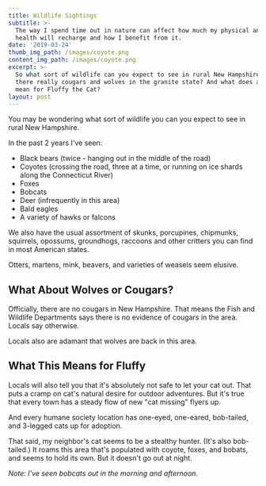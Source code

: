```yaml
---
title: Wildlife Sightings
subtitle: >-
  The way I spend time out in nature can affect how much my physical and mental
  health will recharge and how I benefit from it.
date: '2019-03-24'
thumb_img_path: /images/coyote.png
content_img_path: /images/coyote.png
excerpt: >-
  So what sort of wildlife can you expect to see in rural New Hampshire? Are
  there really cougars and wolves in the granite state? And what does all this
  mean for Fluffy the Cat?
layout: post
---
```

You may be wondering what sort of wildlife you can you expect to see in rural New Hampshire.

 In the past 2 years I've seen: 

* Black bears (twice - hanging out in the middle of the road)
* Coyotes (crossing the road, three at a time, or running on ice shards along the Connecticut River)
* Foxes
* Bobcats
* Deer (infrequently in this area)
* Bald eagles
* A variety of hawks or falcons

We also have the usual assortment of skunks, porcupines, chipmunks, squirrels, opossums, groundhogs, raccoons and other critters you can find in most American states. 

Otters, martens, mink, beavers, and varieties of weasels seem elusive. 

## What About Wolves or Cougars? 

Officially, there are no cougars in New Hampshire. That means the Fish and Wildlife Departments says there is no evidence of cougars in the area. Locals say otherwise. 

Locals also are adamant that wolves are back in this area. 

## What This Means for Fluffy

Locals will also tell you that it's absolutely not safe to let your cat out. That puts a cramp on cat's natural desire for outdoor adventures. But it's true that every town has a steady flow of new "cat missing" flyers up. 

And every humane society location has one-eyed, one-eared, bob-tailed, and 3-legged cats up for adoption.

That said, my neighbor's cat seems to be a stealthy hunter. (It's also bob-tailed.) It roams this area that's populated with coyote, foxes, and bobats, and seems to hold its own. But it doesn't go out at night. 

_Note: I've seen bobcats out in the morning and afternoon._
